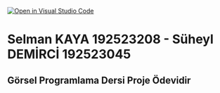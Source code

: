 [![Open in Visual Studio Code](https://classroom.github.com/assets/open-in-vscode-c66648af7eb3fe8bc4f294546bfd86ef473780cde1dea487d3c4ff354943c9ae.svg)](https://classroom.github.com/online_ide?assignment_repo_id=9069733&assignment_repo_type=AssignmentRepo)
# Selman KAYA 192523208 - Süheyl DEMİRCİ 192523045 #
## Görsel Programlama Dersi Proje Ödevidir ##
